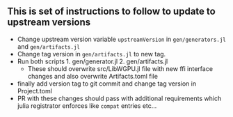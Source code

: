 ## This is set of instructions to follow to update to upstream versions

- Change upstream version variable `upstreamVersion` in `gen/generators.jl` and `gen/artifacts.jl`
- Change tag version in `gen/artifacts.jl` to new tag.
- Run both scripts 1. gen/generator.jl 2. gen/artifacts.jl
	- These should overwrite src/LibWGPU.jl file with new ffi interface changes and also overwrite Artifacts.toml
	file
- finally add version tag to git commit and change tag version in Project.toml
- PR with these changes should pass with additional requirements which julia registrator enforces like `compat` entries etc...


